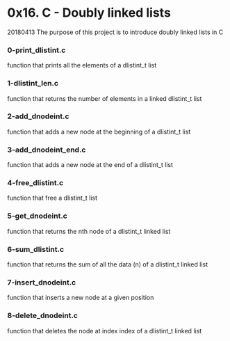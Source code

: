 # 0x16. C - Doubly linked lists

20180413
The purpose of this project is to introduce doubly linked lists in C

### 0-print_dlistint.c
function that prints all the elements of a dlistint_t list

### 1-dlistint_len.c
function that returns the number of elements in a linked dlistint_t list

### 2-add_dnodeint.c
function that adds a new node at the beginning of a dlistint_t list

### 3-add_dnodeint_end.c
function that adds a new node at the end of a dlistint_t list

### 4-free_dlistint.c
function that free a dlistint_t list

### 5-get_dnodeint.c
function that returns the nth node of a dlistint_t linked list

### 6-sum_dlistint.c
function that returns the sum of all the data (n) of a dlistint_t linked list

### 7-insert_dnodeint.c
function that inserts a new node at a given position

### 8-delete_dnodeint.c
function that deletes the node at index index of a dlistint_t linked list
